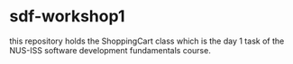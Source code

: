# sdf-workshop1

this repository holds the ShoppingCart class which is the day 1 task of the NUS-ISS
software development fundamentals course.
